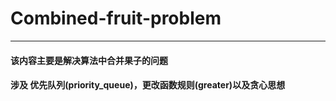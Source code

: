 # Combined-fruit-problem
* * * * * *
#### 该内容主要是解决算法中合并果子的问题
#### 涉及 优先队列(priority_queue)，更改函数规则(greater)以及贪心思想 
